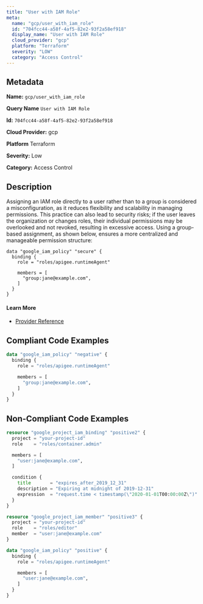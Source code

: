 ```yaml
---
title: "User with IAM Role"
meta:
  name: "gcp/user_with_iam_role"
  id: "704fcc44-a58f-4af5-82e2-93f2a58ef918"
  display_name: "User with IAM Role"
  cloud_provider: "gcp"
  platform: "Terraform"
  severity: "LOW"
  category: "Access Control"
---
```

## Metadata

**Name:** `gcp/user_with_iam_role`

**Query Name** `User with IAM Role`

**Id:** `704fcc44-a58f-4af5-82e2-93f2a58ef918`

**Cloud Provider:** gcp

**Platform** Terraform

**Severity:** Low

**Category:** Access Control

## Description
Assigning an IAM role directly to a user rather than to a group is considered a misconfiguration, as it reduces flexibility and scalability in managing permissions. This practice can also lead to security risks; if the user leaves the organization or changes roles, their individual permissions may be overlooked and not revoked, resulting in excessive access. Using a group-based assignment, as shown below, ensures a more centralized and manageable permission structure:

```
data "google_iam_policy" "secure" {
  binding {
    role = "roles/apigee.runtimeAgent"

    members = [
      "group:jane@example.com",
    ]
  }
}
```

#### Learn More

 - [Provider Reference](https://registry.terraform.io/providers/hashicorp/google/latest/docs/data-sources/iam_policy#role)


## Compliant Code Examples
```terraform
data "google_iam_policy" "negative" {
  binding {
    role = "roles/apigee.runtimeAgent"

    members = [
      "group:jane@example.com",
    ]
  }
}

```
## Non-Compliant Code Examples
```terraform
resource "google_project_iam_binding" "positive2" {
  project = "your-project-id"
  role    = "roles/container.admin"

  members = [
    "user:jane@example.com",
  ]

  condition {
    title       = "expires_after_2019_12_31"
    description = "Expiring at midnight of 2019-12-31"
    expression  = "request.time < timestamp(\"2020-01-01T00:00:00Z\")"
  }
}

resource "google_project_iam_member" "positive3" {
  project = "your-project-id"
  role    = "roles/editor"
  member  = "user:jane@example.com"
}

```

```terraform
data "google_iam_policy" "positive" {
  binding {
    role = "roles/apigee.runtimeAgent"

    members = [
      "user:jane@example.com",
    ]
  }
}

```